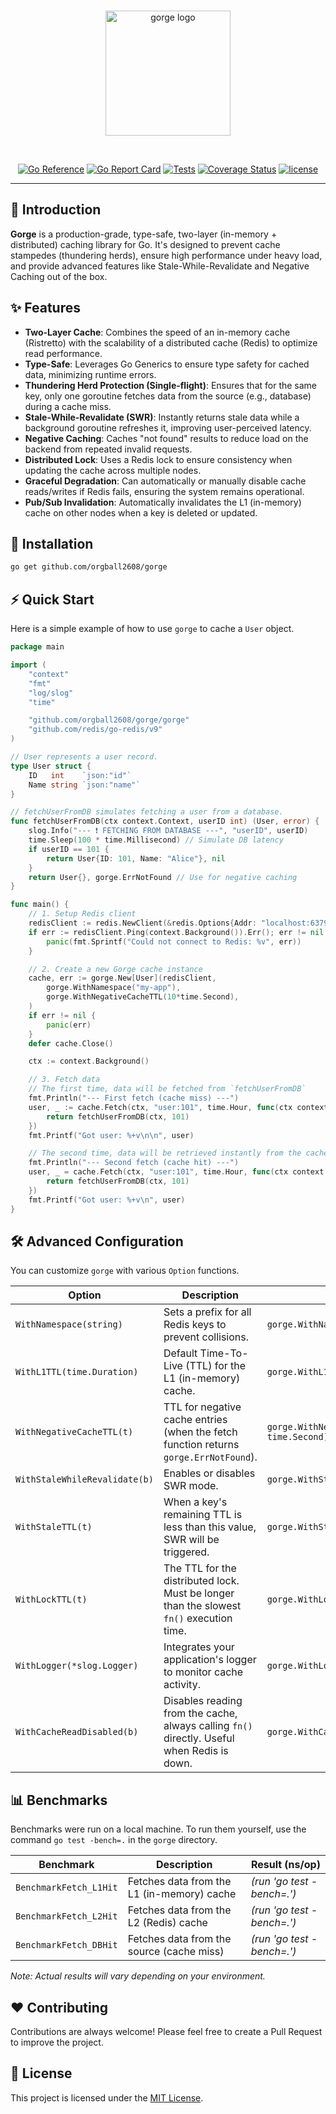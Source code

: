 <!--suppress HtmlDeprecatedAttribute -->
<div align="center">
  <br />
  <p>
    <a href="https://github.com/orgball2608/gorge"><img src="https://i.imgur.com/d4gc3K3.png" width="200" alt="gorge logo" /></a>
  </p>
  <br />
  <p>
    <a href="https://pkg.go.dev/github.com/orgball2608/gorge"><img src="https://pkg.go.dev/badge/github.com/orgball2608/gorge.svg" alt="Go Reference"></a>
    <a href="https://goreportcard.com/report/github.com/orgball2608/gorge"><img src="https://goreportcard.com/badge/github.com/orgball2608/gorge" alt="Go Report Card" /></a>
    <a href="https://github.com/orgball2608/gorge/actions/workflows/ci.yml"><img src="https://github.com/orgball2608/gorge/actions/workflows/ci.yml/badge.svg" alt="Tests"></a>
    <a href="https://coveralls.io/github/orgball2608/gorge"><img src="https://coveralls.io/repos/github/orgball2608/gorge/badge.svg" alt="Coverage Status" /></a>
    <a href="https://github.com/orgball2608/gorge/blob/main/LICENSE"><img src="https://img.shields.io/badge/license-MIT-blue.svg" alt="license" /></a>
  </p>
</div>

---

## 📖 Introduction

**Gorge** is a production-grade, type-safe, two-layer (in-memory + distributed) caching library for Go. It's designed to prevent cache stampedes (thundering herds), ensure high performance under heavy load, and provide advanced features like Stale-While-Revalidate and Negative Caching out of the box.

## ✨ Features

*   **Two-Layer Cache**: Combines the speed of an in-memory cache (Ristretto) with the scalability of a distributed cache (Redis) to optimize read performance.
*   **Type-Safe**: Leverages Go Generics to ensure type safety for cached data, minimizing runtime errors.
*   **Thundering Herd Protection (Single-flight)**: Ensures that for the same key, only one goroutine fetches data from the source (e.g., database) during a cache miss.
*   **Stale-While-Revalidate (SWR)**: Instantly returns stale data while a background goroutine refreshes it, improving user-perceived latency.
*   **Negative Caching**: Caches "not found" results to reduce load on the backend from repeated invalid requests.
*   **Distributed Lock**: Uses a Redis lock to ensure consistency when updating the cache across multiple nodes.
*   **Graceful Degradation**: Can automatically or manually disable cache reads/writes if Redis fails, ensuring the system remains operational.
*   **Pub/Sub Invalidation**: Automatically invalidates the L1 (in-memory) cache on other nodes when a key is deleted or updated.

## 🚀 Installation

```bash
go get github.com/orgball2608/gorge
```

## ⚡️ Quick Start

Here is a simple example of how to use `gorge` to cache a `User` object.

```go
package main

import (
	"context"
	"fmt"
	"log/slog"
	"time"

	"github.com/orgball2608/gorge/gorge"
	"github.com/redis/go-redis/v9"
)

// User represents a user record.
type User struct {
	ID   int    `json:"id"`
	Name string `json:"name"`
}

// fetchUserFromDB simulates fetching a user from a database.
func fetchUserFromDB(ctx context.Context, userID int) (User, error) {
	slog.Info("--- ❗️ FETCHING FROM DATABASE ---", "userID", userID)
	time.Sleep(100 * time.Millisecond) // Simulate DB latency
	if userID == 101 {
		return User{ID: 101, Name: "Alice"}, nil
	}
	return User{}, gorge.ErrNotFound // Use for negative caching
}

func main() {
	// 1. Setup Redis client
	redisClient := redis.NewClient(&redis.Options{Addr: "localhost:6379"})
	if err := redisClient.Ping(context.Background()).Err(); err != nil {
		panic(fmt.Sprintf("Could not connect to Redis: %v", err))
	}

	// 2. Create a new Gorge cache instance
	cache, err := gorge.New[User](redisClient,
		gorge.WithNamespace("my-app"),
		gorge.WithNegativeCacheTTL(10*time.Second),
	)
	if err != nil {
		panic(err)
	}
	defer cache.Close()

	ctx := context.Background()

	// 3. Fetch data
	// The first time, data will be fetched from `fetchUserFromDB`
	fmt.Println("--- First fetch (cache miss) ---")
	user, _ := cache.Fetch(ctx, "user:101", time.Hour, func(ctx context.Context) (User, error) {
		return fetchUserFromDB(ctx, 101)
	})
	fmt.Printf("Got user: %+v\n\n", user)

	// The second time, data will be retrieved instantly from the cache (in-memory)
	fmt.Println("--- Second fetch (cache hit) ---")
	user, _ = cache.Fetch(ctx, "user:101", time.Hour, func(ctx context.Context) (User, error) {
		return fetchUserFromDB(ctx, 101)
	})
	fmt.Printf("Got user: %+v\n", user)
}
```

## 🛠️ Advanced Configuration

You can customize `gorge` with various `Option` functions.

| Option                       | Description                                                                                       | Example                                         |
| ---------------------------- | ------------------------------------------------------------------------------------------------- | ----------------------------------------------- |
| `WithNamespace(string)`      | Sets a prefix for all Redis keys to prevent collisions.                                           | `gorge.WithNamespace("production")`             |
| `WithL1TTL(time.Duration)`   | Default Time-To-Live (TTL) for the L1 (in-memory) cache.                                          | `gorge.WithL1TTL(10 * time.Minute)`             |
| `WithNegativeCacheTTL(t)`    | TTL for negative cache entries (when the fetch function returns `gorge.ErrNotFound`).             | `gorge.WithNegativeCacheTTL(5 * time.Second)`   |
| `WithStaleWhileRevalidate(b)`| Enables or disables SWR mode.                                                                     | `gorge.WithStaleWhileRevalidate(true)`          |
| `WithStaleTTL(t)`            | When a key's remaining TTL is less than this value, SWR will be triggered.                        | `gorge.WithStaleTTL(30 * time.Second)`          |
| `WithLockTTL(t)`             | The TTL for the distributed lock. Must be longer than the slowest `fn()` execution time.          | `gorge.WithLockTTL(10 * time.Second)`           |
| `WithLogger(*slog.Logger)`   | Integrates your application's logger to monitor cache activity.                                   | `gorge.WithLogger(myLogger)`                    |
| `WithCacheReadDisabled(b)`   | Disables reading from the cache, always calling `fn()` directly. Useful when Redis is down.       | `gorge.WithCacheReadDisabled(true)`             |

## 📊 Benchmarks

Benchmarks were run on a local machine. To run them yourself, use the command `go test -bench=.` in the `gorge` directory.

| Benchmark          | Description                               | Result (ns/op)                 |
| ------------------ | ----------------------------------------- | ------------------------------ |
| `BenchmarkFetch_L1Hit` | Fetches data from the L1 (in-memory) cache | *(run 'go test -bench=.')*     |
| `BenchmarkFetch_L2Hit` | Fetches data from the L2 (Redis) cache     | *(run 'go test -bench=.')*     |
| `BenchmarkFetch_DBHit` | Fetches data from the source (cache miss)  | *(run 'go test -bench=.')*     |

*Note: Actual results will vary depending on your environment.*

## ❤️ Contributing

Contributions are always welcome! Please feel free to create a Pull Request to improve the project.

## 📄 License

This project is licensed under the [MIT License](LICENSE).